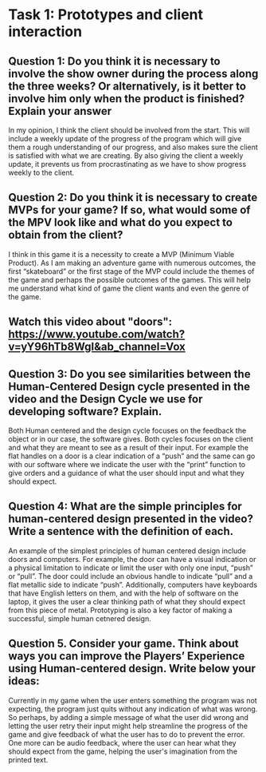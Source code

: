 # Task 1: Prototypes and client interaction
## Question 1: Do you think it is necessary to involve the show owner during the process along the three weeks? Or alternatively, is it better to involve him only when the product is finished? Explain your answer

In my opinion, I think the client should be involved from the start. This will include a weekly update of the progress of the program which will give them a rough understanding of our progress, and also makes sure the client is satisfied with what we are creating. By also giving the client a weekly update, it prevents us from procrastinating as we have to show progress weekly to the client. 

## Question 2: Do you think it is necessary to create MVPs for your game? If so, what would some of the MPV look like and what do you expect to obtain from the client?

I think in this game it is a necessity to create a MVP (Minimum Viable Product). As I am making an adventure game with numerous outcomes, the first “skateboard” or the first stage of the MVP could include the themes of the game and perhaps the possible outcomes of the games. This will help me understand what kind of game the client wants and even the genre of the game. 


## Watch this video about "doors": https://www.youtube.com/watch?v=yY96hTb8WgI&ab_channel=Vox

## Question 3: Do you see similarities between the Human-Centered Design cycle presented in the video and the Design Cycle we use for developing software? Explain.

Both Human centered and the design cycle focuses on the feedback the object or in our case, the software gives. Both cycles focuses on the client and what they are meant to see as a result of their input. For example the flat handles on a door is a clear indication of a “push” and the same can go with our software where we indicate the user with the “print” function to give orders and a guidance of what the user should input and what they should expect. 

## Question 4: What are the simple principles for human-centered design presented in the video? Write a sentence with the definition of each.

An example of the simplest principles of human centered design include doors and computers. For example, the door can have a visual indication or a physical limitation to indicate or limit the user with only one input, “push” or “pull”. The door could include an obvious handle to indicate “pull” and a flat metallic side to indicate “push”. Additionally, computers have keyboards that have English letters on them, and with the help of software on the laptop, it gives the user a clear thinking path of what they should expect from this piece of metal. Prototyping is also a key factor of making a successful, simple human cetnered design. 

## Question 5. Consider your game. Think about ways you can improve the Players’ Experience using Human-centered design. Write below your ideas:

Currently in my game when the user enters something the program was not expecting, the program just quits without any indication of what was wrong. So perhaps, by adding a simple message of what the user did wrong and letting the user retry their input might help streamline the progress of the game and give feedback of what the user has to do to prevent the error. One more can be audio feedback, where the user can hear what they should expect from the game, helping the user's imagination from the printed text. 

